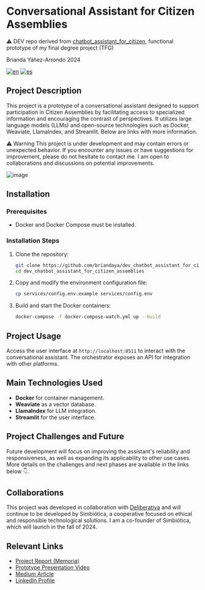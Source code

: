 # Conversational Assistant for Citizen Assemblies

⚠️ DEV repo derived from [chatbot_assistant_for_citizen](https://github.com/briandaya/chatbot_assistant_for_citizen_assemblies), functional prototype of my final degree project (TFG)

Brianda Yáñez-Arrondo 2024

[![en](https://img.shields.io/badge/lang-en-blue.svg)](https://github.com/briandaya/dev_chatbot_assistant_for_citizen_assemblies/blob/main/README.md)
[![es](https://img.shields.io/badge/lang-es-red.svg)](https://github.com/briandaya/dev_chatbot_assistant_for_citizen_assemblies/blob/main/README.es.md)

## Project Description

This project is a prototype of a conversational assistant designed to support participation in Citizen Assemblies by facilitating access to specialized information and encouraging the contrast of perspectives. It utilizes large language models (LLMs) and open-source technologies such as Docker, Weaviate, LlamaIndex, and Streamlit. Below are links with more information.

⚠️ Warning
This project is under development and may contain errors or unexpected behavior. If you encounter any issues or have suggestions for improvement, please do not hesitate to contact me. I am open to collaborations and discussions on potential improvements.

![image](https://github.com/user-attachments/assets/04cd321e-2e68-4adc-968c-4f42001d9138)

## Installation

### Prerequisites

- Docker and Docker Compose must be installed.

### Installation Steps

1. Clone the repository:
   ```bash
   git clone https://github.com/briandaya/dev_chatbot_assistant_for_citizen_assemblies.git
   cd dev_chatbot_assistant_for_citizen_assemblies
   ```

2. Copy and modify the environment configuration file:
   ```bash
   cp services/config.env.example services/config.env
   ```

3. Build and start the Docker containers:
   ```bash
   docker-compose -f docker-compose-watch.yml up --build
   ```

## Project Usage

Access the user interface at `http://localhost:8511` to interact with the conversational assistant. The orchestrator exposes an API for integration with other platforms.

## Main Technologies Used

- **Docker** for container management.
- **Weaviate** as a vector database.
- **LlamaIndex** for LLM integration.
- **Streamlit** for the user interface.

## Project Challenges and Future

Future development will focus on improving the assistant's reliability and responsiveness, as well as expanding its applicability to other use cases. More details on the challenges and next phases are available in the links below 👇.

## Collaborations

This project was developed in collaboration with [Deliberativa](https://deliberativa.org/) and will continue to be developed by Simbiótica, a cooperative focused on ethical and responsible technological solutions. I am a co-founder of Simbiótica, which will launch in the fall of 2024.

## Relevant Links

- [Project Report (Memoria)](https://drive.google.com/file/d/15chRPKXqdmKBtf4jqpUAn-FyHuK9HTDL/view?usp=drive_link)
- [Prototype Presentation Video](https://youtu.be/m-UZKEovhro)
- [Medium Article](https://medium.com/@briandaya/desarrollo-de-agentes-conversacionales-confiables-para-asambleas-ciudadanas-innovando-para-la-6b86dd0fc424)
- [LinkedIn Profile](https://www.linkedin.com/in/briandayanez/)

